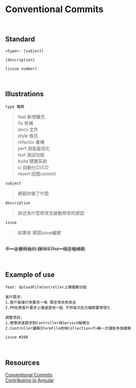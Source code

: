 # Conventional Commits

<br>

## Standard
```
<type>: [subject]

[description]

[issue number]
```

<br>

## Illustrations

`type 種類`
> feat 新增擴充
\
> fix 修補
\
> docs 文件
\
> style 格式
\
> refactor 重構
\
> perf 效能最佳化
\
> test 測試功能
\
> build 建置系統
\
> ci 自動化CI/CD
\
> revert 回復commit

`subject` 
> 總結你做了什麼

`description` 
> 詳述為什麼修改及變動修改的原因

`issue` 
> 如果有 填寫issue編號

\
~~不一定要照我的 跟RESTful一樣是種規範~~

<br>

## Example of use

```
feat: UploadFileController上傳檔案功能

客戶需求:
1.客戶直接打來要求一堆 需求常改來改去
2.PM反應客戶要求上傳速度快一點 不然每次批次檔都要等很久

調整項目:
1.應應快速需求對Controller與Service解耦合
2.Controller邏輯IFormFile改用Collection<T>解一次讀取多個檔案

issue #200
```

<br>

## Resources
[Conventional Commits](https://www.conventionalcommits.org/en/v1.0.0/)\
[Contributing to Angular](https://github.com/angular/angular/blob/master/CONTRIBUTING.md#type)

